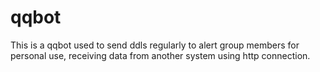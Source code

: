 #  qqbot

This is a qqbot used to send ddls regularly to alert group members for personal use, receiving data from another system using http connection.